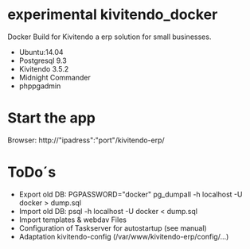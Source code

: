 experimental kivitendo_docker
================

Docker Build for Kivitendo a erp solution for small businesses.
 - Ubuntu:14.04
 - Postgresql 9.3
 - Kivitendo 3.5.2
 - Midnight Commander
 - phppgadmin



# Start the app

Browser: http://"ipadress":"port"/kivitendo-erp/



# ToDo´s
- Export old DB: PGPASSWORD="docker" pg_dumpall -h localhost -U docker > dump.sql
- Import old DB: psql -h localhost -U docker < dump.sql
- Import templates & webdav Files
- Configuration of Taskserver for autostartup  (see manual)
- Adaptation kivitendo-config (/var/www/kivitendo-erp/config/...)

